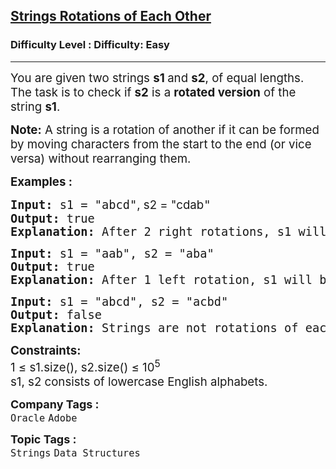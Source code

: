 <h2><a href="https://www.geeksforgeeks.org/problems/check-if-strings-are-rotations-of-each-other-or-not-1587115620/1">Strings Rotations of Each Other</a></h2><h3>Difficulty Level : Difficulty: Easy</h3><hr><div class="problems_problem_content__Xm_eO"><p><span style="font-size: 14pt;">You are given two strings <strong>s1 </strong>and&nbsp;<strong>s2</strong>, of equal lengths. The task is to check&nbsp;if&nbsp;<strong>s2</strong>&nbsp;is a <strong>rotated version</strong> of the string&nbsp;<strong>s1</strong>.</span></p>
<p><span style="font-size: 14pt;"><strong>Note:</strong> A string is a rotation of another if it can be formed by moving characters from the start to the end (or vice versa) without rearranging them.</span></p>
<p><span style="font-size: 14pt;"><strong>Examples :</strong></span></p>
<pre><span style="font-size: 14pt;"><strong>Input: </strong>s1 = "abcd"<span style="font-family: -apple-system, BlinkMacSystemFont, 'Segoe UI', Roboto, Oxygen, Ubuntu, Cantarell, 'Open Sans', 'Helvetica Neue', sans-serif;">, s2 = "cdab</span>"<span style="font-family: -apple-system, BlinkMacSystemFont, 'Segoe UI', Roboto, Oxygen, Ubuntu, Cantarell, 'Open Sans', 'Helvetica Neue', sans-serif;"><br></span><strong>Output: </strong>true<strong>
Explanation: </strong>After 2 right rotations, s1 will become equal to s2.
</span></pre>
<pre><span style="font-size: 14pt;"><strong>Input: </strong>s1 = "aab", s2 = "aba"<br><strong>Output: </strong>true<strong>
Explanation: </strong>After 1 left rotation, s1 will become equal to s2.</span></pre>
<pre><span style="font-size: 14pt;"><strong>Input: </strong>s1 = "abcd", s2 = "acbd"<br><strong>Output: </strong>false<strong>
Explanation: </strong>Strings are not rotations of each other.</span></pre>
<p><span style="font-size: 14pt;"><strong style="font-family: -apple-system, BlinkMacSystemFont, 'Segoe UI', Roboto, Oxygen, Ubuntu, Cantarell, 'Open Sans', 'Helvetica Neue', sans-serif;">Constraints:<br></strong>1 ≤ s1.size(), s2.size() ≤ 10<sup style="font-family: -apple-system, BlinkMacSystemFont, 'Segoe UI', Roboto, Oxygen, Ubuntu, Cantarell, 'Open Sans', 'Helvetica Neue', sans-serif;">5<br></sup>s1, s2 consists of lowercase English alphabets.</span></p></div><p><span style=font-size:18px><strong>Company Tags : </strong><br><code>Oracle</code>&nbsp;<code>Adobe</code>&nbsp;<br><p><span style=font-size:18px><strong>Topic Tags : </strong><br><code>Strings</code>&nbsp;<code>Data Structures</code>&nbsp;